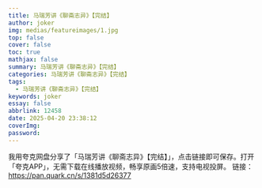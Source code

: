 ```yaml
---
title: 马瑞芳讲《聊斋志异》【完结】
author: joker
img: medias/featureimages/1.jpg
top: false
cover: false
toc: true
mathjax: false
summary: 马瑞芳讲《聊斋志异》【完结】
categories: 马瑞芳讲《聊斋志异》【完结】
tags:
  - 马瑞芳讲《聊斋志异》【完结】
keywords: joker
essay: false
abbrlink: 12458
date: 2025-04-20 23:38:12
coverImg:
password:
---
```


我用夸克网盘分享了「马瑞芳讲《聊斋志异》【完结】」，点击链接即可保存。打开「夸克APP」，无需下载在线播放视频，畅享原画5倍速，支持电视投屏。
链接：https://pan.quark.cn/s/1381d5d26377
